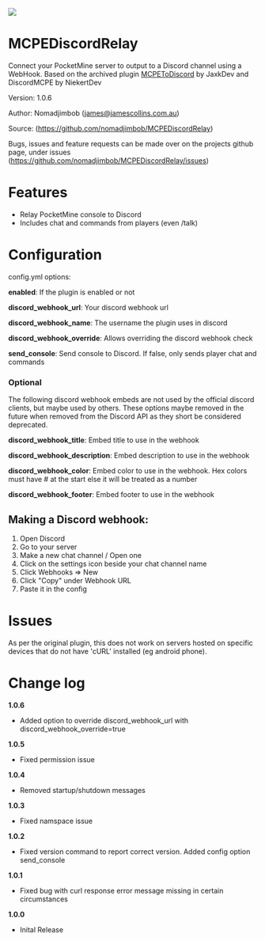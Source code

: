 <a href="https://poggit.pmmp.io/p/MCPEDiscordRelay"><img src="https://poggit.pmmp.io/shield.state/MCPEDiscordRelay"></a>

# MCPEDiscordRelay
Connect your PocketMine server to output to a Discord channel using a WebHook. Based on the archived plugin [MCPEToDiscord](https://poggit.pmmp.io/p/MCPEToDiscord) by JaxkDev and DiscordMCPE by NiekertDev

Version: 1.0.6

Author: Nomadjimbob (james@jamescollins.com.au)

Source: (https://github.com/nomadjimbob/MCPEDiscordRelay)


Bugs, issues and feature requests can be made over on the projects github page, under issues  (https://github.com/nomadjimbob/MCPEDiscordRelay/issues)

# Features
  * Relay PocketMine console to Discord
  * Includes chat and commands from players (even /talk)

# Configuration
config.yml options:

**enabled**: If the plugin is enabled or not

**discord_webhook_url**: Your discord webhook url

**discord_webhook_name**: The username the plugin uses in discord

**discord_webhook_override**: Allows overriding the discord webhook check

**send_console**: Send console to Discord. If false, only sends player chat and commands

### Optional

The following discord webhook embeds are not used by the official discord clients, but maybe used by others. These options maybe removed in the future when removed from the Discord API as they short be considered deprecated.

**discord_webhook_title**: Embed title to use in the webhook

**discord_webhook_description**: Embed description to use in the webhook

**discord_webhook_color**: Embed color to use in the webhook. Hex colors must have # at the start else it will be treated as a number

**discord_webhook_footer**: Embed footer to use in the webhook


## Making a Discord webhook:
1. Open Discord
2. Go to your server
3. Make a new chat channel / Open one
4. Click on the settings icon beside your chat channel name
5. Click Webhooks => New
6. Click "Copy" under Webhook URL
7. Paste it in the config

# Issues
As per the original plugin, this does not work on servers hosted on specific devices that do not have 'cURL' installed (eg android phone).

# Change log
**1.0.6**
- Added option to override discord_webhook_url with discord_webhook_override=true

**1.0.5**
- Fixed permission issue

**1.0.4**
- Removed startup/shutdown messages

**1.0.3**
- Fixed namspace issue

**1.0.2**
- Fixed version command to report correct version. Added config option send_console

**1.0.1**
- Fixed bug with curl response error message missing in certain circumstances

**1.0.0**
- Inital Release
